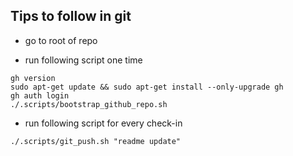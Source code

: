 ## Tips to follow in git
- go to root of repo

- run following script one time
```
gh version
sudo apt-get update && sudo apt-get install --only-upgrade gh
gh auth login
./.scripts/bootstrap_github_repo.sh
```

- run following script for every check-in
```
./.scripts/git_push.sh "readme update"
```
